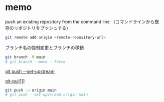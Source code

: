 # memo

push an existing repository from the command line
（コマンドラインから既存のリポジトリをプッシュする）

```bash
git remote add origin <remote-repository-url>
```

ブランチ名の強制変更とブランチの移動

```bash
git branch -M main
# git branch --move --force
```

[git push --set-upstream](https://git-scm.com/docs/git-push#Documentation/git-push.txt---set-upstream)

[git-pull[1]](https://git-scm.com/docs/git-pull)

```bash
git push -u origin main
# git push --set-upstream origin main
```
